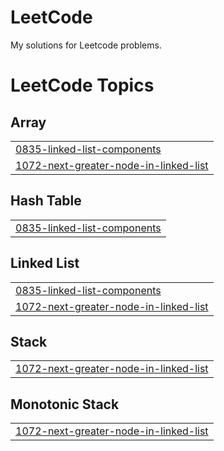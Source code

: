 # LeetCode
My solutions for Leetcode problems.

<!---LeetCode Topics Start-->
# LeetCode Topics
## Array
|  |
| ------- |
| [0835-linked-list-components](https://github.com/omarihab99/LeetCode/tree/master/0835-linked-list-components) |
| [1072-next-greater-node-in-linked-list](https://github.com/omarihab99/LeetCode/tree/master/1072-next-greater-node-in-linked-list) |
## Hash Table
|  |
| ------- |
| [0835-linked-list-components](https://github.com/omarihab99/LeetCode/tree/master/0835-linked-list-components) |
## Linked List
|  |
| ------- |
| [0835-linked-list-components](https://github.com/omarihab99/LeetCode/tree/master/0835-linked-list-components) |
| [1072-next-greater-node-in-linked-list](https://github.com/omarihab99/LeetCode/tree/master/1072-next-greater-node-in-linked-list) |
## Stack
|  |
| ------- |
| [1072-next-greater-node-in-linked-list](https://github.com/omarihab99/LeetCode/tree/master/1072-next-greater-node-in-linked-list) |
## Monotonic Stack
|  |
| ------- |
| [1072-next-greater-node-in-linked-list](https://github.com/omarihab99/LeetCode/tree/master/1072-next-greater-node-in-linked-list) |
<!---LeetCode Topics End-->